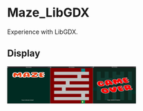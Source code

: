 # Maze_LibGDX

Experience with LibGDX.

## Display

![display](https://github.com/jpenrici/Maze_LibGDX/blob/main/Maze_LibGDX/display/display.png)
